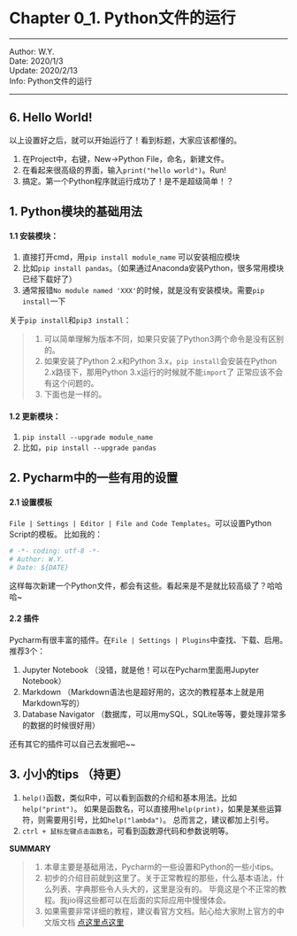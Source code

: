 # Chapter 0_1. Python文件的运行

----
Author: W.Y.  
Date: 2020/1/3  
Update: 2020/2/13  
Info: Python文件的运行  

----

## 6. Hello World!
以上设置好之后，就可以开始运行了！看到标题，大家应该都懂的。

1. 在Project中，右键，New→Python File，命名，新建文件。
2. 在看起来很高级的界面，输入`print("hello world")`。Run!
3. 搞定。第一个Python程序就运行成功了！是不是超级简单！？



## 1. Python模块的基础用法
#### 1.1 安装模块：
1. 直接打开cmd，用`pip install module_name` 可以安装相应模块
2. 比如`pip install pandas`。（如果通过Anaconda安装Python，很多常用模块已经下载好了）
3. 通常报错`No module named 'XXX'`的时候，就是没有安装模块。需要`pip install`一下


关于`pip install`和`pip3 install`：
> 1. 可以简单理解为版本不同，如果只安装了Python3两个命令是没有区别的。
> 2. 如果安装了Python 2.x和Python 3.x，`pip install`会安装在Python 2.x路径下，那用Python 3.x运行的时候就不能`import`了
> 正常应该不会有这个问题的。
> 3. 下面也是一样的。


#### 1.2 更新模块：
1. `pip install --upgrade module_name`
2. 比如，`pip install --upgrade pandas`


## 2. Pycharm中的一些有用的设置
#### 2.1 设置模板
`File | Settings | Editor | File and Code Templates`。可以设置Python Script的模板。
比如我的：
```python
# -*- coding: utf-8 -*-
# Author: W.Y.
# Date: ${DATE}
```
这样每次新建一个Python文件，都会有这些。看起来是不是就比较高级了？哈哈哈~

#### 2.2 插件
Pycharm有很丰富的插件。在`File | Settings | Plugins`中查找、下载、启用。
推荐3个：
1. Jupyter Notebook （没错，就是他！可以在Pycharm里面用Jupyter Notebook）
2. Markdown （Markdown语法也是超好用的，这次的教程基本上就是用Markdown写的）
3. Database Navigator （数据库，可以用mySQL，SQLite等等，要处理非常多的数据的时候很好用）

还有其它的插件可以自己去发掘吧~~



## 3. 小小的tips （持更）
1. `help()`函数，类似R中，可以看到函数的介绍和基本用法。比如`help("print")`。
如果是函数名，可以直接用`help(print)`，如果是某些运算符，则需要用引号，比如`help("lambda")`。
总而言之，建议都加上引号。
2. `ctrl + 鼠标左键点击函数名`，可看到函数源代码和参数说明等。


**SUMMARY**
>1. 本章主要是基础用法，Pycharm的一些设置和Python的一些小tips。
>2. 初步的介绍目前就到这里了。关于正常教程的那些，什么基本语法，什么列表、字典那些令人头大的，这里是没有的。
>毕竟这是个不正常的教程。我jio得这些都可以在后面的实际应用中慢慢体会。
>3. 如果需要非常详细的教程，建议看官方文档。贴心给大家附上官方的中文版文档 [点这里点这里](https://docs.python.org/zh-cn/3/tutorial/index.html)